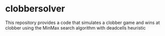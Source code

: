 # clobbersolver
This repository provides a code that simulates a clobber game and wins at clobber using the MinMax search algorithm with deadcells heuristic

